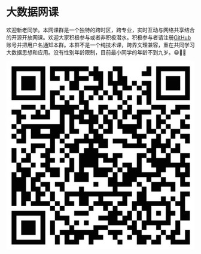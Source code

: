 # 大数据网课

欢迎新老同学。本网课群是一个独特的跨时区，跨专业，实时互动与网络共享结合的开源开放网课。欢迎大家积极参与或者非积极潜水。积极参与者请注册[GitHub](https://github.com/join)账号并把用户名通知本群。本群不是一个纯技术课，跨界文理兼容，重在共同学习大数据思想和应用。没有性别年龄限制，目前最小同学的年龄不到九岁。😀👍🏻

![QR](QR.png)
